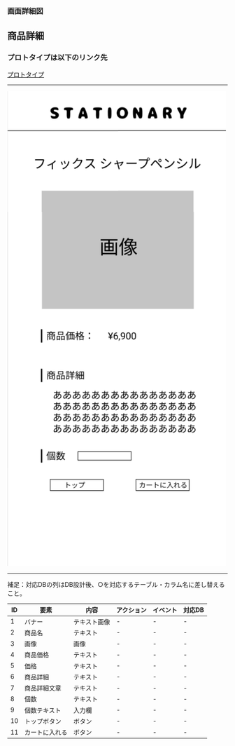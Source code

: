 ### 画面詳細図
## 商品詳細
### プロトタイプは以下のリンク先
[プロトタイプ](https://www.figma.com/file/YN8g4ahM3raStzCZMDXhNA/stationary?node-id=1%3A10)
*****
<img src="../img/2021-09-15 (43).png" width="500">

*****
補足：対応DBの列はDB設計後、○を対応するテーブル・カラム名に差し替えること。

| ID | 要素 | 内容 | アクション | イベント | 対応DB |
|----|------|-----|------------|---------|-------|
|1   |バナー　　　　|テキスト画像|-     |-       |-      |
|2   |商品名　　　　|テキスト　　|-    |-        |-      |
|3   |画像　　　　　|画像　　　　|-    |-        |-      |
|4   |商品価格　　　|テキスト　　|-    |-        |-      |
|5   |価格　　　　　|テキスト　　|-    |-        |-      |
|6   |商品詳細　　　|テキスト　　|-    |-        |-      |
|7   |商品詳細文章　|テキスト　　|-    |-        |-      |
|8   |個数　　　　　|テキスト　　|-    |-        |-      |
|9   |個数テキスト　|入力欄　　　|-    |-        |-      |
|10  |トップボタン　|ボタン　　　|-    |-        |-      |
|11  |カートに入れる|ボタン　　　|-    |-        |-      |
